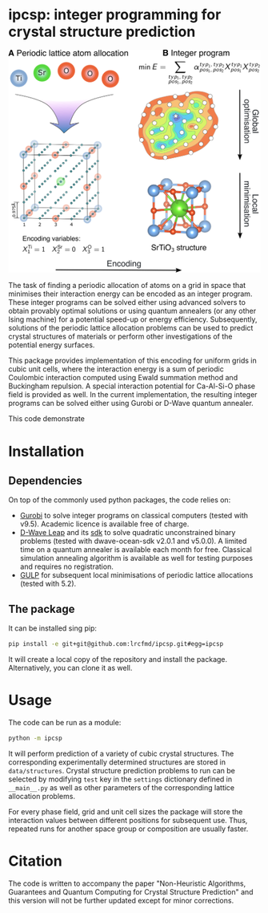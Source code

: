 # ipcsp: integer programming for crystal structure prediction

![Tux, the Linux mascot](fig.png)

The task of finding a periodic allocation of atoms on a grid in space that minimises
their interaction energy can be encoded as an integer program. These integer programs
can be solved either using advanced solvers to obtain provably optimal solutions or 
using quantum annealers (or any other Ising machine) for a potential speed-up or
energy efficiency. Subsequently, solutions of the periodic lattice allocation 
problems can be used to predict crystal structures of materials or perform other 
investigations of the potential energy surfaces.

This package provides implementation of this encoding for uniform grids in
cubic unit cells, where the interaction energy is a sum of periodic Coulombic 
interaction computed using Ewald summation method and Buckingham repulsion. 
A special interaction potential for Ca-Al-Si-O phase field is provided as well.
In the current implementation, the resulting integer programs can be solved 
either using Gurobi or D-Wave quantum annealer.

This code demonstrate


# Installation

## Dependencies

On top of the commonly used python packages, the code relies on:

* [Gurobi][gurobi] to solve integer programs on classical computers (tested with v9.5). Academic licence is available free of charge. 
* [D-Wave Leap][leap] and its [sdk][dwave-sdk] to solve quadratic unconstrained binary problems (tested with dwave-ocean-sdk v2.0.1 and v5.0.0). A limited time on a quantum annealer is available each month for free. Classical simulation annealing algorithm is available as well for testing purposes and requires no registration.  
* [GULP][gulp] for subsequent local minimisations of periodic lattice allocations (tested with 5.2).

[gurobi]: https://www.gurobi.com/
[gulp]: http://gulp.curtin.edu.au/gulp/
[leap]: https://cloud.dwavesys.com/leap/
[dwave-sdk]: https://docs.ocean.dwavesys.com/en/stable/

## The package

It can be installed sing pip:
```bash
pip install -e git+git@github.com:lrcfmd/ipcsp.git#egg=ipcsp
```

It will create a local copy of the repository and install the package.
Alternatively, you can clone it as well.

# Usage

The code can be run as a module:

```bash
python -m ipcsp
```

It will perform prediction of a variety of cubic crystal structures. 
The corresponding experimentally determined structures are stored in
`data/structures`. Crystal structure prediction problems to run can be
selected by modifying `test` key in the `settings` dictionary 
defined in `__main__.py` as well as other parameters of the corresponding
lattice allocation problems.

For every phase field, grid and unit cell sizes the package will store 
the interaction values between different positions for subsequent use. 
Thus, repeated runs for another space group or composition are usually faster. 

# Citation
The code is written to accompany the paper "Non-Heuristic Algorithms, Guarantees and Quantum Computing for Crystal Structure Prediction" and this version will not be further updated except for minor corrections.